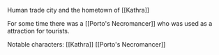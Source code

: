 Human trade city and the hometown of [[Kathra]]

For some time there was a [[Porto's Necromancer]] who was used as a attraction for tourists. 

Notable characters:
[[Kathra]]
[[Porto's Necromancer]]
